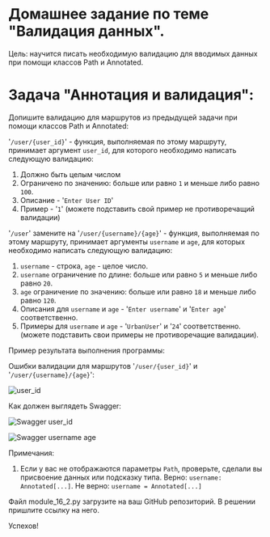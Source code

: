 # Домашнее задание по теме "Валидация данных".

Цель: научится писать необходимую валидацию для вводимых данных при помощи
классов Path и Annotated.

# Задача "Аннотация и валидация":

Допишите валидацию для маршрутов из предыдущей задачи при помощи
классов Path и Annotated:

'```/user/{user_id}```' - функция, выполняемая по этому маршруту, принимает
аргумент ```user_id```, для которого необходимо написать следующую валидацию:
1. Должно быть целым числом
2. Ограничено по значению: больше или равно ```1``` и меньше либо равно
   ```100```.
3. Описание - '```Enter User ID```'
4. Пример - '```1```' (можете подставить свой пример не противоречащий
   валидации)

'```/user```' замените на '```/user/{username}/{age}```' - функция, выполняемая
по этому маршруту, принимает аргументы ```username``` и ```age```, для которых
необходимо написать следующую валидацию:
1. ```username``` - строка, ```age``` - целое число.
2. ```username``` ограничение по длине: больше или равно ```5``` и меньше либо
   равно ```20```.
3. ```age``` ограничение по значению: больше или равно ```18``` и меньше либо
   равно ```120```.
4. Описания для ```username``` и ```age``` - '```Enter username```' и '```Enter
   age```' соответственно.
5. Примеры для ```username``` и ```age``` - '```UrbanUser```' и '```24```'
   соответственно. (можете подставить свои примеры не противоречащие
   валидации).

Пример результата выполнения программы:

Ошибки валидации для маршрутов '```/user/{user_id}```' и
'```/user/{username}/{age}```':

![user_id](https://static.tildacdn.com/tild3936-6566-4661-a530-356364373165/2024-07-22_18-53-11.png)

Как должен выглядеть Swagger:

![Swagger user_id](https://static.tildacdn.com/tild3866-3234-4433-b439-663935343034/2024-07-22_18-54-51_.png)

![Swagger username age](https://static.tildacdn.com/tild6431-3563-4436-a331-303839633033/2024-07-22_18-56-10_.png)

Примечания:
1. Если у вас не отображаются параметры ```Path```, проверьте, сделали вы
   присвоение данных или подсказку типа. Верно: ```username:
   Annotated[...]```. Не верно: ```username = Annotated[...]```

Файл module_16_2.py загрузите на ваш GitHub репозиторий. В решении пришлите
ссылку на него.

Успехов!
